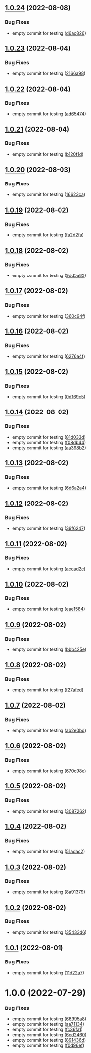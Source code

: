 ## [1.0.24](https://github.com/filipeforattini/ff-svc-nextjs/compare/v1.0.23...v1.0.24) (2022-08-08)


### Bug Fixes

* empty commit for testing ([d6ac826](https://github.com/filipeforattini/ff-svc-nextjs/commit/d6ac8264bb64127196fbde7c3741019883306e70))

## [1.0.23](https://github.com/filipeforattini/ff-svc-nextjs/compare/v1.0.22...v1.0.23) (2022-08-04)


### Bug Fixes

* empty commit for testing ([2166a98](https://github.com/filipeforattini/ff-svc-nextjs/commit/2166a98cfb7352c8678f1fa2963c89ce40c30cf4))

## [1.0.22](https://github.com/filipeforattini/ff-svc-nextjs/compare/v1.0.21...v1.0.22) (2022-08-04)


### Bug Fixes

* empty commit for testing ([ad65474](https://github.com/filipeforattini/ff-svc-nextjs/commit/ad654747dfb73612f63d622434cae0854180cb25))

## [1.0.21](https://github.com/filipeforattini/ff-svc-nextjs/compare/v1.0.20...v1.0.21) (2022-08-04)


### Bug Fixes

* empty commit for testing ([b120f1d](https://github.com/filipeforattini/ff-svc-nextjs/commit/b120f1d24fbd6e45b5d05143c0a3722fb7b9462b))

## [1.0.20](https://github.com/filipeforattini/ff-svc-nextjs/compare/v1.0.19...v1.0.20) (2022-08-03)


### Bug Fixes

* empty commit for testing ([16623ca](https://github.com/filipeforattini/ff-svc-nextjs/commit/16623ca8999016cb2dabddd68081f85fbdb33397))

## [1.0.19](https://github.com/filipeforattini/ff-svc-nextjs/compare/v1.0.18...v1.0.19) (2022-08-02)


### Bug Fixes

* empty commit for testing ([fa2d2fa](https://github.com/filipeforattini/ff-svc-nextjs/commit/fa2d2fa8fcdba9a7627d535d77300d2f4c5c387f))

## [1.0.18](https://github.com/filipeforattini/ff-svc-nextjs/compare/v1.0.17...v1.0.18) (2022-08-02)


### Bug Fixes

* empty commit for testing ([9dd5a83](https://github.com/filipeforattini/ff-svc-nextjs/commit/9dd5a833228a0d5be9cb47961e0fdd5ba77a7d60))

## [1.0.17](https://github.com/filipeforattini/ff-svc-nextjs/compare/v1.0.16...v1.0.17) (2022-08-02)


### Bug Fixes

* empty commit for testing ([360c94f](https://github.com/filipeforattini/ff-svc-nextjs/commit/360c94f9cdab792dddabed55e26b640829132cfe))

## [1.0.16](https://github.com/filipeforattini/ff-svc-nextjs/compare/v1.0.15...v1.0.16) (2022-08-02)


### Bug Fixes

* empty commit for testing ([6276a4f](https://github.com/filipeforattini/ff-svc-nextjs/commit/6276a4f5c1cc6dc8f73d951cad7f94e1761d67c0))

## [1.0.15](https://github.com/filipeforattini/ff-svc-nextjs/compare/v1.0.14...v1.0.15) (2022-08-02)


### Bug Fixes

* empty commit for testing ([0d169c5](https://github.com/filipeforattini/ff-svc-nextjs/commit/0d169c5c5491ba10f647e52f9e802061243bad75))

## [1.0.14](https://github.com/filipeforattini/ff-svc-nextjs/compare/v1.0.13...v1.0.14) (2022-08-02)


### Bug Fixes

* empty commit for testing ([81d033d](https://github.com/filipeforattini/ff-svc-nextjs/commit/81d033d344a9cbf1c65210c1b2a5290c3e60d42b))
* empty commit for testing ([f08db44](https://github.com/filipeforattini/ff-svc-nextjs/commit/f08db440d04128b8f978f897ec87b2a641c6b124))
* empty commit for testing ([aa398b2](https://github.com/filipeforattini/ff-svc-nextjs/commit/aa398b2a90b1fb3dcf5b85ca87e39ef8351034e0))

## [1.0.13](https://github.com/filipeforattini/ff-svc-nextjs/compare/v1.0.12...v1.0.13) (2022-08-02)


### Bug Fixes

* empty commit for testing ([6d6a2a4](https://github.com/filipeforattini/ff-svc-nextjs/commit/6d6a2a48535b20f6978c6c3162d47e8ff9a519a1))

## [1.0.12](https://github.com/filipeforattini/ff-svc-nextjs/compare/v1.0.11...v1.0.12) (2022-08-02)


### Bug Fixes

* empty commit for testing ([39f6247](https://github.com/filipeforattini/ff-svc-nextjs/commit/39f62476542953cc3d46ed928e3a44fd899c2640))

## [1.0.11](https://github.com/filipeforattini/ff-svc-nextjs/compare/v1.0.10...v1.0.11) (2022-08-02)


### Bug Fixes

* empty commit for testing ([accad2c](https://github.com/filipeforattini/ff-svc-nextjs/commit/accad2c9b0ab11ed2ea514c3f5ae125a56ffca93))

## [1.0.10](https://github.com/filipeforattini/ff-svc-nextjs/compare/v1.0.9...v1.0.10) (2022-08-02)


### Bug Fixes

* empty commit for testing ([eae1584](https://github.com/filipeforattini/ff-svc-nextjs/commit/eae158490526c09cc89a469701357775aa5463dd))

## [1.0.9](https://github.com/filipeforattini/ff-svc-nextjs/compare/v1.0.8...v1.0.9) (2022-08-02)


### Bug Fixes

* empty commit for testing ([bbb425e](https://github.com/filipeforattini/ff-svc-nextjs/commit/bbb425e047daf7b11bd1305ad49ca0dd925e2acf))

## [1.0.8](https://github.com/filipeforattini/ff-svc-nextjs/compare/v1.0.7...v1.0.8) (2022-08-02)


### Bug Fixes

* empty commit for testing ([f27afed](https://github.com/filipeforattini/ff-svc-nextjs/commit/f27afed6392fdfbce23a90bc76f2f1fb5d86f9ec))

## [1.0.7](https://github.com/filipeforattini/ff-svc-nextjs/compare/v1.0.6...v1.0.7) (2022-08-02)


### Bug Fixes

* empty commit for testing ([ab2e0bd](https://github.com/filipeforattini/ff-svc-nextjs/commit/ab2e0bd177ed9d08a0fb1d2f9b5de77e50ea2d11))

## [1.0.6](https://github.com/filipeforattini/ff-svc-nextjs/compare/v1.0.5...v1.0.6) (2022-08-02)


### Bug Fixes

* empty commit for testing ([670c98e](https://github.com/filipeforattini/ff-svc-nextjs/commit/670c98e7fac512470b9e3d6ab3fe44f227ae1b43))

## [1.0.5](https://github.com/filipeforattini/ff-svc-nextjs/compare/v1.0.4...v1.0.5) (2022-08-02)


### Bug Fixes

* empty commit for testing ([3087262](https://github.com/filipeforattini/ff-svc-nextjs/commit/3087262909f9c729a6c2a523caf4d87833f26f03))

## [1.0.4](https://github.com/filipeforattini/ff-svc-nextjs/compare/v1.0.3...v1.0.4) (2022-08-02)


### Bug Fixes

* empty commit for testing ([51adac2](https://github.com/filipeforattini/ff-svc-nextjs/commit/51adac292fe80ef5d89e061a42b9d8c1061a542d))

## [1.0.3](https://github.com/filipeforattini/ff-svc-nextjs/compare/v1.0.2...v1.0.3) (2022-08-02)


### Bug Fixes

* empty commit for testing ([8a91379](https://github.com/filipeforattini/ff-svc-nextjs/commit/8a91379ffc50ce637433c4f1c0fd63d369e6b15d))

## [1.0.2](https://github.com/filipeforattini/ff-svc-nextjs/compare/v1.0.1...v1.0.2) (2022-08-02)


### Bug Fixes

* empty commit for testing ([35433d6](https://github.com/filipeforattini/ff-svc-nextjs/commit/35433d6c1b73a8c2746ca54651d1819e3da665ee))

## [1.0.1](https://github.com/filipeforattini/ff-svc-nextjs/compare/v1.0.0...v1.0.1) (2022-08-01)


### Bug Fixes

* empty commit for testing ([11d22a7](https://github.com/filipeforattini/ff-svc-nextjs/commit/11d22a73f0181b488906f33749102aca237467a6))

# 1.0.0 (2022-07-29)


### Bug Fixes

* empty commit for testing ([66995a8](https://github.com/filipeforattini/ff-svc-nextjs/commit/66995a870dfb2bfe7171dd43dd2f0ac6e192124d))
* empty commit for testing ([aa71134](https://github.com/filipeforattini/ff-svc-nextjs/commit/aa71134f03697d98ab0aac9c3abb4b6e90e9a5d7))
* empty commit for testing ([fc36fa1](https://github.com/filipeforattini/ff-svc-nextjs/commit/fc36fa19f8b2975ae1583d56f6ed22ac8226b938))
* empty commit for testing ([6cd2460](https://github.com/filipeforattini/ff-svc-nextjs/commit/6cd24600470819f73c3fac262190002030675ae3))
* empty commit for testing ([891436d](https://github.com/filipeforattini/ff-svc-nextjs/commit/891436da7e2575b8b40c6c2a00b53c0f54dd63af))
* empty commit for testing ([f0d96ef](https://github.com/filipeforattini/ff-svc-nextjs/commit/f0d96efdc26bca82c4ab613b6aa561ab50e11c8f))
